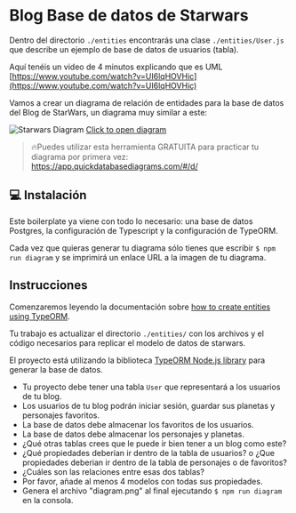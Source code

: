 # Blog Base de datos de Starwars 

Dentro del directorio `./entities` encontrarás una clase `./entities/User.js` que describe un ejemplo de base de datos de usuarios (tabla).

Aquí tenéis un video de 4 minutos explicando que es UML [https://www.youtube.com/watch?v=UI6lqHOVHic](https://www.youtube.com/watch?v=UI6lqHOVHic)

Vamos a crear un diagrama de relación de entidades para la base de datos del Blog de StarWars, un diagrama muy similar a este:

![Starwars Diagram](https://github.com/breatheco-de/exercise-starwars-data-modeling/blob/master/assets/example.png?raw=true)
[Click to open diagram](https://app.quickdatabasediagrams.com/#/d/LxNXQZ)

> 🔥Puedes utilizar esta herramienta GRATUITA para practicar tu diagrama por primera vez: https://app.quickdatabasediagrams.com/#/d/

## 💻 Instalación

Este boilerplate ya viene con todo lo necesario: una base de datos Postgres, la configuración de Typescript y la configuración de TypeORM.

Cada vez que quieras generar tu diagrama sólo tienes que escribir `$ npm run diagram` y se imprimirá un enlace URL a la imagen de tu diagrama.

## Instrucciones

Comenzaremos leyendo la documentación sobre [how to create entities using TypeORM](https://typeorm.io/#/entities).

Tu trabajo es actualizar el directorio `./entities/` con los archivos y el código necesarios para replicar el modelo de datos de starwars.

El proyecto está utilizando la biblioteca [TypeORM Node.js library](https://typeorm.io/#/) para generar la base de datos.

- Tu proyecto debe tener una tabla `User` que representará a los usuarios de tu blog.
- Los usuarios de tu blog podrán iniciar sesión, guardar sus planetas y personajes favoritos.
- La base de datos debe almacenar los favoritos de los usuarios.
- La base de datos debe almacenar los personajes y planetas.
- ¿Qué otras tablas crees que le puede ir bien tener a un blog como este?
- ¿Qué propiedades deberían ir dentro de la tabla de usuarios? o ¿Que propiedades deberian ir dentro de la tabla de personajes o de favoritos?
- ¿Cuáles son las relaciones entre esas dos tablas?
- Por favor, añade al menos 4 modelos con todas sus propiedades.
- Genera el archivo "diagram.png" al final ejecutando `$ npm run diagram` en la consola.

